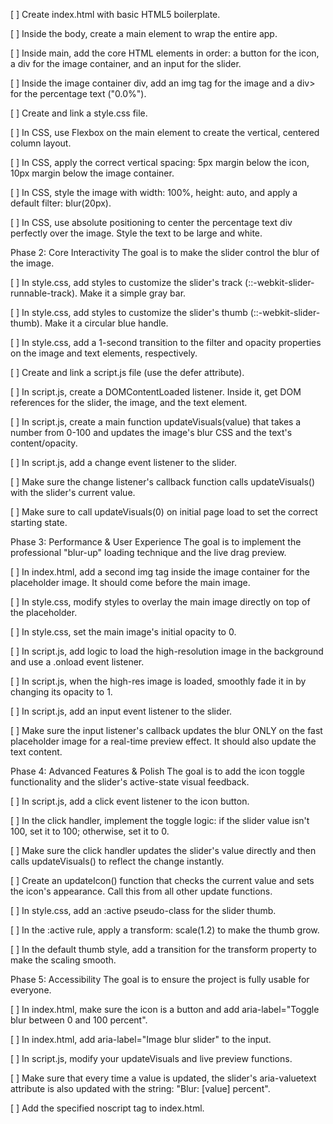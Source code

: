 [ ] Create index.html with basic HTML5 boilerplate.

[ ] Inside the body, create a main element to wrap the entire app.

[ ] Inside main, add the core HTML elements in order: a button for the icon, a div for the image container, and an input  for the slider.

[ ] Inside the image container div, add an img tag for the image and a div> for the percentage text ("0.0%").

[ ] Create and link a style.css file.

[ ] In CSS, use Flexbox on the main element to create the vertical, centered column layout.

[ ] In CSS, apply the correct vertical spacing: 5px margin below the icon, 10px margin below the image container.

[ ] In CSS, style the image with width: 100%, height: auto, and apply a default filter: blur(20px).

[ ] In CSS, use absolute positioning to center the percentage text div perfectly over the image. Style the text to be large and white.

Phase 2: Core Interactivity
The goal is to make the slider control the blur of the image.

[ ] In style.css, add styles to customize the slider's track (::-webkit-slider-runnable-track). Make it a simple gray bar.

[ ] In style.css, add styles to customize the slider's thumb (::-webkit-slider-thumb). Make it a circular blue handle.

[ ] In style.css, add a 1-second transition to the filter and opacity properties on the image and text elements, respectively.

[ ] Create and link a script.js file (use the defer attribute).

[ ] In script.js, create a DOMContentLoaded listener. Inside it, get DOM references for the slider, the image, and the text element.

[ ] In script.js, create a main function updateVisuals(value) that takes a number from 0-100 and updates the image's blur CSS and the text's content/opacity.

[ ] In script.js, add a change event listener to the slider.

[ ] Make sure the change listener's callback function calls updateVisuals() with the slider's current value.

[ ] Make sure to call updateVisuals(0) on initial page load to set the correct starting state.

Phase 3: Performance & User Experience
The goal is to implement the professional "blur-up" loading technique and the live drag preview.

[ ] In index.html, add a second img tag inside the image container for the placeholder image. It should come before the main image.

[ ] In style.css, modify styles to overlay the main image directly on top of the placeholder.

[ ] In style.css, set the main image's initial opacity to 0.

[ ] In script.js, add logic to load the high-resolution image in the background and use a .onload event listener.

[ ] In script.js, when the high-res image is loaded, smoothly fade it in by changing its opacity to 1.

[ ] In script.js, add an input event listener to the slider.

[ ] Make sure the input listener's callback updates the blur ONLY on the fast placeholder image for a real-time preview effect. It should also update the text content.

Phase 4: Advanced Features & Polish
The goal is to add the icon toggle functionality and the slider's active-state visual feedback.

[ ] In script.js, add a click event listener to the icon button.

[ ] In the click handler, implement the toggle logic: if the slider value isn't 100, set it to 100; otherwise, set it to 0.

[ ] Make sure the click handler updates the slider's value directly and then calls updateVisuals() to reflect the change instantly.

[ ] Create an updateIcon() function that checks the current value and sets the icon's appearance. Call this from all other update functions.

[ ] In style.css, add an :active pseudo-class for the slider thumb.

[ ] In the :active rule, apply a transform: scale(1.2) to make the thumb grow.

[ ] In the default thumb style, add a transition for the transform property to make the scaling smooth.

Phase 5: Accessibility
The goal is to ensure the project is fully usable for everyone.

[ ] In index.html, make sure the icon is a button and add aria-label="Toggle blur between 0 and 100 percent".

[ ] In index.html, add aria-label="Image blur slider" to the input.

[ ] In script.js, modify your updateVisuals and live preview functions.

[ ] Make sure that every time a value is updated, the slider's aria-valuetext attribute is also updated with the string: "Blur: [value] percent".

[ ] Add the specified noscript tag to index.html.